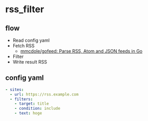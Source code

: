 # rss_filter

## flow

- Read config yaml
- Fetch RSS
  - [mmcdole/gofeed: Parse RSS, Atom and JSON feeds in Go](https://github.com/mmcdole/gofeed)
- Filter
- Write result RSS

## config yaml

```yaml
- sites:
  - url: https://rss.example.com
  - filters:
    - target: title
    - condition: include
    - text: hoge
```
